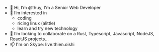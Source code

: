 - 👋 Hi, I’m @thuy, I'm a Senior Web Developer
- 👀 I’m interested in
  - coding
  - ricing linux (alittle)
  - learn and try new technology
- 💞️ I’m looking to collaborate on a Rust, Typescript, Javascript, NodeJS, ReactJS projects...
- 📫 I'm on Skype: live:thien.oishi

<!---
thuytv-gl/thuytv-gl is a ✨ special ✨ repository because its `README.md` (this file) appears on your GitHub profile.
You can click the Preview link to take a look at your changes.
--->
